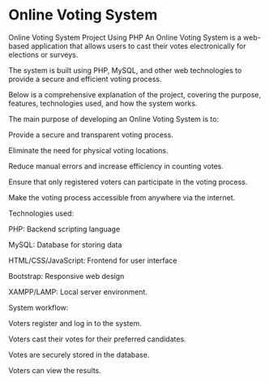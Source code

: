# Online Voting System

Online Voting System Project Using PHP
An Online Voting System is a web-based application that allows users to cast their votes electronically for elections or surveys. 

The system is built using PHP, MySQL, and other web technologies to provide a secure and efficient voting process. 

Below is a comprehensive explanation of the project, covering the purpose, features, technologies used, and how the system works.


The main purpose of developing an Online Voting System is to:

Provide a secure and transparent voting process.

Eliminate the need for physical voting locations.

Reduce manual errors and increase efficiency in counting votes.

Ensure that only registered voters can participate in the voting process.

Make the voting process accessible from anywhere via the internet.


Technologies used:

PHP:	Backend scripting language

MySQL:	Database for storing data

HTML/CSS/JavaScript:	Frontend for user interface

Bootstrap:	Responsive web design

XAMPP/LAMP: Local server environment.


System workflow:

Voters register and log in to the system.

Voters cast their votes for their preferred candidates.

Votes are securely stored in the database.

Voters can view the results.
